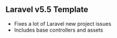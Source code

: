 ## Laravel v5.5 Template

- Fixes a lot of Laravel new project issues
- Includes base controllers and assets
